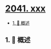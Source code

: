 # [2041. xxx](https://github.com/Tdahuyou/TNotes.leetcode/tree/main/notes/2041.%20xxx)

<!-- region:toc -->

- [1. 📝 概述](#1--概述)

<!-- endregion:toc -->

## 1. 📝 概述
